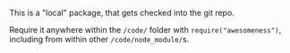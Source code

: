This is a "local" package, that gets checked into the git repo.

Require it anywhere within the `/code/` folder with `require("awesomeness")`, including from within other `/code/node_module/`s.